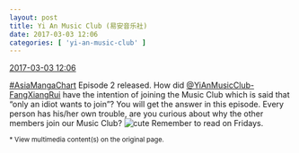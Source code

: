 ```yaml
---
layout: post
title: Yi An Music Club (易安音乐社)
date: 2017-03-03 12:06
categories: [ 'yi-an-music-club' ]
---
```


<div class="weibo-info">
  <a href="http://weibo.com/6094546964/Ey40M82op">2017-03-03 12:06</a>
</div>

[#AsiaMangaChart](http://weibo.com/p/10080853749b797703d2d251a740d8723d47cd) Episode 2 released. How did [@YiAnMusicClub-FangXiangRui](http://weibo.com/u/6117583008) have the intention of joining the Music Club which is said that “only an idiot wants to join”? You will get the answer in this episode. Every person has his/her own trouble, are you curious about why the other members join our Music Club? ![cute](http://img.t.sinajs.cn/t4/appstyle/expression/ext/normal/14/tza_org.gif) Remember to read on Fridays.

<small>* View multimedia content(s) on the original page.</small>
